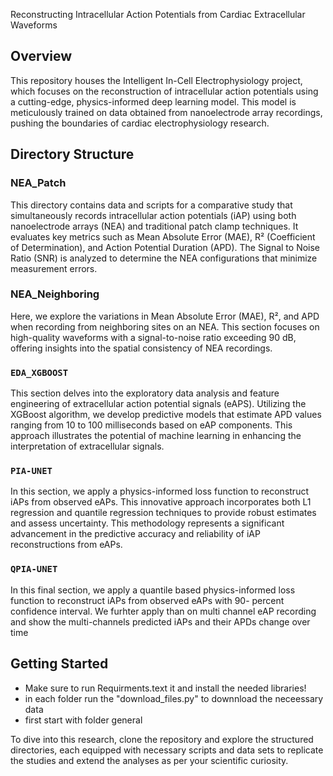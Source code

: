 Reconstructing Intracellular Action Potentials from Cardiac Extracellular Waveforms

## Overview
This repository houses the Intelligent In-Cell Electrophysiology project, which focuses on the reconstruction of intracellular action potentials using a cutting-edge, physics-informed deep learning model. This model is meticulously trained on data obtained from nanoelectrode array recordings, pushing the boundaries of cardiac electrophysiology research.

## Directory Structure

### NEA_Patch
This directory contains data and scripts for a comparative study that simultaneously records intracellular action potentials (iAP) using both nanoelectrode arrays (NEA) and traditional patch clamp techniques. It evaluates key metrics such as Mean Absolute Error (MAE), R² (Coefficient of Determination), and Action Potential Duration (APD). The Signal to Noise Ratio (SNR) is analyzed to determine the NEA configurations that minimize measurement errors.

### NEA_Neighboring
Here, we explore the variations in Mean Absolute Error (MAE), R², and APD when recording from neighboring sites on an NEA. This section focuses on high-quality waveforms with a signal-to-noise ratio exceeding 90 dB, offering insights into the spatial consistency of NEA recordings.

### `EDA_XGBOOST`
This section delves into the exploratory data analysis and feature engineering of extracellular action potential signals (eAPS). Utilizing the XGBoost algorithm, we develop predictive models that estimate APD values ranging from 10 to 100 milliseconds based on eAP components. This approach illustrates the potential of machine learning in enhancing the interpretation of extracellular signals.

### `PIA-UNET`
In this section, we apply a physics-informed loss function to reconstruct iAPs from observed eAPs. This innovative approach incorporates both L1 regression and quantile regression techniques to provide robust estimates and assess uncertainty. This methodology represents a significant advancement in the predictive accuracy and reliability of iAP reconstructions from eAPs.

### `QPIA-UNET`
In this final section, we apply a quantile based physics-informed loss function to reconstruct iAPs from observed eAPs with 90- percent confidence interval. We furhter apply than on multi channel eAP recording and show the multi-channels predicted iAPs and their APDs change over time

## Getting Started
- Make sure to run Requirments.text it and install the needed libraries!
- in each folder run the "download_files.py" to downnload the neceessary data
- first start with folder general

To dive into this research, clone the repository and explore the structured directories, each equipped with necessary scripts and data sets to replicate the studies and extend the analyses as per your scientific curiosity.




